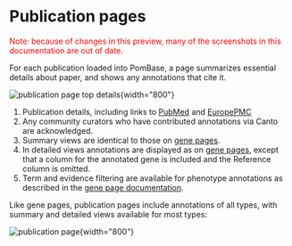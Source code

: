 # Publication pages

<div style="color: red">
  Note: because of changes in this preview, many of the screenshots in
  this documentation are out of date.
</div>

For each publication loaded into PomBase, a page summarizes essential
details about paper, and shows any annotations that cite it.

![publication page top details](assets/publication_page_top.png){width="800"}

1.  Publication details, including links to
    [PubMed](https://www.ncbi.nlm.nih.gov/pubmed/) and
    [EuropePMC](http://europepmc.org/)
2.  Any community curators who have contributed annotations via Canto
    are acknowledged.
3.  Summary views are identical to those on [gene
    pages](/documentation/index#DocsGenePage).
4.  In detailed views annotations are displayed as on [gene
    pages](/documentation/index#DocsGenePage), except that a column
    for the annotated gene is included and the Reference column is
    omitted.
5.  Term and evidence filtering are available for phenotype
    annotations as described in the [gene page
    documentation](documentation/gene-page-phenotypes).

Like gene pages, publication pages include annotations of all types,
with summary and detailed views available for most types:

![publication page](assets/publication_page_overview.png){width="800"}
